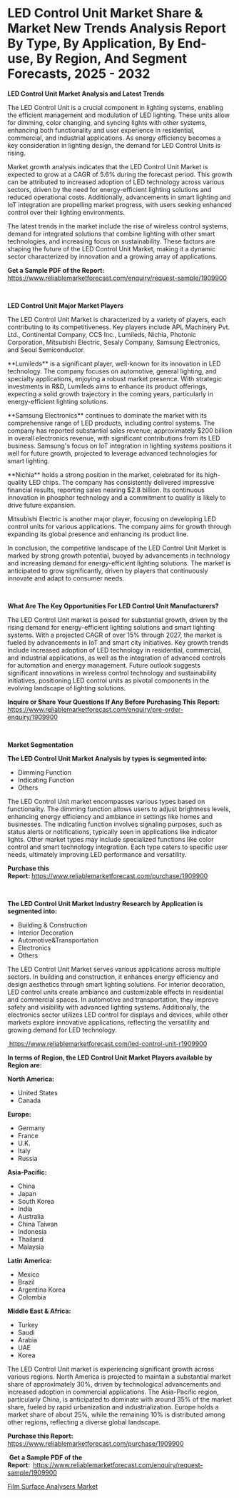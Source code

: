 <p><h1>LED Control Unit Market Share & Market New Trends Analysis Report By Type, By Application, By End-use, By Region, And Segment Forecasts, 2025 - 2032</h1></p><p><strong>LED Control Unit Market Analysis and Latest Trends</strong></p>
<p><p>The LED Control Unit is a crucial component in lighting systems, enabling the efficient management and modulation of LED lighting. These units allow for dimming, color changing, and syncing lights with other systems, enhancing both functionality and user experience in residential, commercial, and industrial applications. As energy efficiency becomes a key consideration in lighting design, the demand for LED Control Units is rising.</p><p>Market growth analysis indicates that the LED Control Unit Market is expected to grow at a CAGR of 5.6% during the forecast period. This growth can be attributed to increased adoption of LED technology across various sectors, driven by the need for energy-efficient lighting solutions and reduced operational costs. Additionally, advancements in smart lighting and IoT integration are propelling market progress, with users seeking enhanced control over their lighting environments.</p><p>The latest trends in the market include the rise of wireless control systems, demand for integrated solutions that combine lighting with other smart technologies, and increasing focus on sustainability. These factors are shaping the future of the LED Control Unit Market, making it a dynamic sector characterized by innovation and a growing array of applications.</p></p>
<p><strong>Get a Sample PDF of the Report:&nbsp;</strong> <a href="https://www.reliablemarketforecast.com/enquiry/request-sample/1909900?utm_campaign=2755&utm_medium=2&utm_source=Github&utm_content=ia&utm_term=28022025&utm_id=led-control-unit">https://www.reliablemarketforecast.com/enquiry/request-sample/1909900</a></p>
<p>&nbsp;</p>
<p><strong>LED Control Unit Major Market Players</strong></p>
<p><p>The LED Control Unit Market is characterized by a variety of players, each contributing to its competitiveness. Key players include APL Machinery Pvt. Ltd., Continental Company, CCS Inc., Lumileds, Nichia, Photonic Corporation, Mitsubishi Electric, Sesaly Company, Samsung Electronics, and Seoul Semiconductor. </p><p>**Lumileds** is a significant player, well-known for its innovation in LED technology. The company focuses on automotive, general lighting, and specialty applications, enjoying a robust market presence. With strategic investments in R&D, Lumileds aims to enhance its product offerings, expecting a solid growth trajectory in the coming years, particularly in energy-efficient lighting solutions. </p><p>**Samsung Electronics** continues to dominate the market with its comprehensive range of LED products, including control systems. The company has reported substantial sales revenue; approximately $200 billion in overall electronics revenue, with significant contributions from its LED business. Samsung's focus on IoT integration in lighting systems positions it well for future growth, projected to leverage advanced technologies for smart lighting.</p><p>**Nichia** holds a strong position in the market, celebrated for its high-quality LED chips. The company has consistently delivered impressive financial results, reporting sales nearing $2.8 billion. Its continuous innovation in phosphor technology and a commitment to quality is likely to drive future expansion.</p><p>Mitsubishi Electric is another major player, focusing on developing LED control units for various applications. The company aims for growth through expanding its global presence and enhancing its product line.</p><p>In conclusion, the competitive landscape of the LED Control Unit Market is marked by strong growth potential, buoyed by advancements in technology and increasing demand for energy-efficient lighting solutions. The market is anticipated to grow significantly, driven by players that continuously innovate and adapt to consumer needs.</p></p>
<p>&nbsp;</p>
<p><strong>What Are The Key Opportunities For LED Control Unit Manufacturers?</strong></p>
<p><p>The LED Control Unit market is poised for substantial growth, driven by the rising demand for energy-efficient lighting solutions and smart lighting systems. With a projected CAGR of over 15% through 2027, the market is fueled by advancements in IoT and smart city initiatives. Key growth trends include increased adoption of LED technology in residential, commercial, and industrial applications, as well as the integration of advanced controls for automation and energy management. Future outlook suggests significant innovations in wireless control technology and sustainability initiatives, positioning LED control units as pivotal components in the evolving landscape of lighting solutions.</p></p>
<p><strong>Inquire or Share Your Questions If Any Before Purchasing This Report:</strong> <a href="https://www.reliablemarketforecast.com/enquiry/pre-order-enquiry/1909900?utm_campaign=2755&utm_medium=2&utm_source=Github&utm_content=ia&utm_term=28022025&utm_id=led-control-unit">https://www.reliablemarketforecast.com/enquiry/pre-order-enquiry/1909900</a></p>
<p>&nbsp;</p>
<p><strong>Market Segmentation</strong></p>
<p><strong>The LED Control Unit Market Analysis by types is segmented into:</strong></p>
<p><ul><li>Dimming Function</li><li>Indicating Function</li><li>Others</li></ul></p>
<p><p>The LED Control Unit market encompasses various types based on functionality. The dimming function allows users to adjust brightness levels, enhancing energy efficiency and ambiance in settings like homes and businesses. The indicating function involves signaling purposes, such as status alerts or notifications, typically seen in applications like indicator lights. Other market types may include specialized functions like color control and smart technology integration. Each type caters to specific user needs, ultimately improving LED performance and versatility.</p></p>
<p><strong>Purchase this Report:&nbsp;</strong><a href="https://www.reliablemarketforecast.com/purchase/1909900?utm_campaign=2755&utm_medium=2&utm_source=Github&utm_content=ia&utm_term=28022025&utm_id=led-control-unit">https://www.reliablemarketforecast.com/purchase/1909900</a></p>
<p>&nbsp;</p>
<p><strong>The LED Control Unit Market Industry Research by Application is segmented into:</strong></p>
<p><ul><li>Building & Construction</li><li>Interior Decoration</li><li>Automotive&Transportation</li><li>Electronics</li><li>Others</li></ul></p>
<p><p>The LED Control Unit Market serves various applications across multiple sectors. In building and construction, it enhances energy efficiency and design aesthetics through smart lighting solutions. For interior decoration, LED control units create ambiance and customizable effects in residential and commercial spaces. In automotive and transportation, they improve safety and visibility with advanced lighting systems. Additionally, the electronics sector utilizes LED control for displays and devices, while other markets explore innovative applications, reflecting the versatility and growing demand for LED technology.</p></p>
<p><a href="https://www.reliablemarketforecast.com/led-control-unit-r1909900?utm_campaign=2755&utm_medium=2&utm_source=Github&utm_content=ia&utm_term=28022025&utm_id=led-control-unit">&nbsp;https://www.reliablemarketforecast.com/led-control-unit-r1909900</a></p>
<p><strong>In terms of Region, the LED Control Unit Market Players available by Region are:</strong></p>
<p>
    <p> <strong> North America: </strong>
        <ul>
            <li>United States</li>
            <li>Canada</li>
        </ul>
        </p> 
    <p> <strong> Europe: </strong>
        <ul>
            <li>Germany</li>
            <li>France</li>
            <li>U.K.</li>
            <li>Italy</li>
            <li>Russia</li>
        </ul>
        </p> 
    <p> <strong> Asia-Pacific: </strong>
        <ul>
            <li>China</li>
            <li>Japan</li>
            <li>South Korea</li>
            <li>India</li>
            <li>Australia</li>
            <li>China Taiwan</li>
            <li>Indonesia</li>
            <li>Thailand</li>
            <li>Malaysia</li>
        </ul>
        </p> 
    <p> <strong> Latin America: </strong>
        <ul>
            <li>Mexico</li>
            <li>Brazil</li>
            <li>Argentina Korea</li>
            <li>Colombia</li>
        </ul>
        </p> 
    <p> <strong> Middle East & Africa: </strong>
        <ul>
            <li>Turkey</li>
            <li>Saudi</li>
            <li>Arabia</li>
            <li>UAE</li>
            <li>Korea</li>
        </ul>
    </p>
    </p>
<p><p>The LED Control Unit market is experiencing significant growth across various regions. North America is projected to maintain a substantial market share of approximately 30%, driven by technological advancements and increased adoption in commercial applications. The Asia-Pacific region, particularly China, is anticipated to dominate with around 35% of the market share, fueled by rapid urbanization and industrialization. Europe holds a market share of about 25%, while the remaining 10% is distributed among other regions, reflecting a diverse global landscape.</p></p>
<p><strong>Purchase this Report: </strong><a href="https://www.reliablemarketforecast.com/purchase/1909900?utm_campaign=2755&utm_medium=2&utm_source=Github&utm_content=ia&utm_term=28022025&utm_id=led-control-unit">https://www.reliablemarketforecast.com/purchase/1909900</a></p>
<p>&nbsp;<strong>Get a Sample PDF of the Report:&nbsp;&nbsp;</strong><a href="https://www.reliablemarketforecast.com/enquiry/request-sample/1909900?utm_campaign=2755&utm_medium=2&utm_source=Github&utm_content=ia&utm_term=28022025&utm_id=led-control-unit">https://www.reliablemarketforecast.com/enquiry/request-sample/1909900</a></p>
<p><strong></strong></p>
<p><p><a href="https://github.com/ternainglin/Market-Research-Report-List-1/blob/main/film-surface-analysers-market.md?utm_campaign=2755&utm_medium=2&utm_source=Github&utm_content=ia&utm_term=28022025&utm_id=led-control-unit">Film Surface Analysers Market</a></p></p>